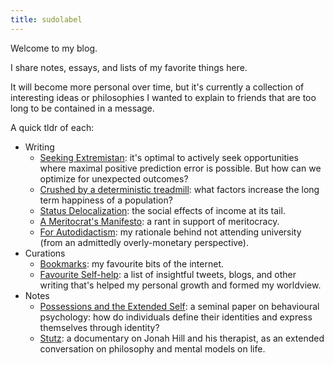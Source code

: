```yaml
---
title: sudolabel
---
```


Welcome to my blog.

I share notes, essays, and lists of my favorite things here.

It will become more personal over time, but it's currently a collection of interesting ideas or philosophies I wanted to explain to friends that are too long to be contained in a message.

A quick tldr of each:
- Writing
    - [Seeking Extremistan](/Writing/Seeking-Extremistan): it's optimal to actively seek opportunities where maximal positive prediction error is possible. But how can we optimize for unexpected outcomes?
    - [Crushed by a deterministic treadmill](/Writing/Crushed-by-a-deterministic-treadmill): what factors increase the long term happiness of a population?
    - [Status Delocalization](/Writing/Status-Delocalization): the social effects of income at its tail.
    - [A Meritocrat's Manifesto](/Writing/A-Meritocrats-Manifesto): a rant in support of meritocracy.
    - [For Autodidactism](/Writing/For-Autodidactism-(or,-why-I-dropped-out)): my rationale behind not attending university (from an admittedly overly-monetary perspective).
- Curations
    - [Bookmarks](/Curations/Bookmarks): my favourite bits of the internet.
    - [Favourite Self-help](/Curations/Favourite-Self-help): a list of insightful tweets, blogs, and other writing that's helped my personal growth and formed my worldview.
- Notes
    - [Possessions and the Extended Self](/Notes/Possessions-and-the-Extended-Self): a seminal paper on behavioural psychology: how do individuals define their identities and express themselves through identity?
    - [Stutz](/Notes/Stutz): a documentary on Jonah Hill and his therapist, as an extended conversation on philosophy and mental models on life.